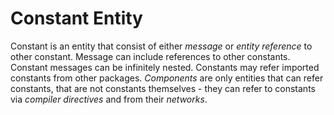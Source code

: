 # Constant Entity

Constant is an entity that consist of either _message_ or _entity reference_ to other constant. Message can include references to other constants. Constant messages can be infinitely nested. Constants may refer imported constants from other packages. _Components_ are only entities that can refer constants, that are not constants themselves - they can refer to constants via _compiler directives_ and from their _networks_.
